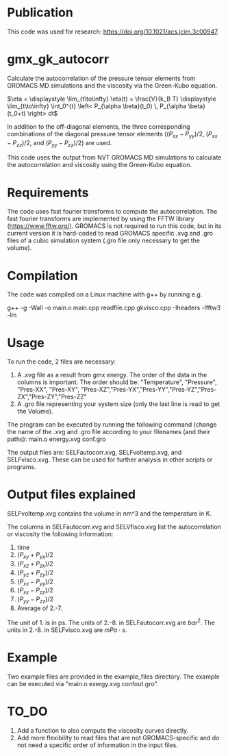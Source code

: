 # Publication
This code was used for research: https://doi.org/10.1021/acs.jcim.3c00947.

# gmx_gk_autocorr
Calculate the autocorrelation of the pressure tensor elements from GROMACS MD simulations and the viscosity via the Green-Kubo equation. 

$\eta = \displaystyle \lim_{t\to\infty} \eta(t)  = \frac{V}{k_B T} \displaystyle \lim_{t\to\infty}  \int_0^{t} \left< P_{\alpha \beta}(t_0) \, P_{\alpha \beta}(t_0+t) \right> dt$

In addition to the off-diagonal elements, the three corresponding combinations of the diagonal pressure tensor elements ($(P_{xx}-P_{yy})/2$, $(P_{xx}-P_{zz})/2$, and $(P_{yy}-P_{zz})/2$) are used.

This code uses the output from NVT GROMACS MD simulations to calculate the autocorrelation and viscosity using the Green-Kubo equation. 

# Requirements
The code uses fast fourier transforms to compute the autocorrelation. The fast fourier transforms are implemented by using the FFTW library (https://www.fftw.org/). GROMACS is not required to run this code, but in its current version it is hard-coded to read GROMACS specific .xvg and .gro files of a cubic simulation system (.gro file only necessary to get the volume).

# Compilation
The code was compiled on a Linux machine with g++ by running e.g.

g++ -g -Wall -o main.o main.cpp readfile.cpp gkvisco.cpp -Iheaders -lfftw3 -lm

# Usage
To run the code, 2 files are necessary:
1. A .xvg file as a result from gmx energy. The order of the data in the columns is important. The order should be: "Temperature", "Pressure", "Pres-XX", "Pres-XY", "Pres-XZ","Pres-YX","Pres-YY","Pres-YZ","Pres-ZX","Pres-ZY","Pres-ZZ"
2. A .gro file representing your system size (only the last line is read to get the Volume).

The program can be executed by running the following command (change the name of the .xvg and .gro file according to your filenames (and their paths):
main.o energy.xvg conf.gro

The output files are: SELFautocorr.xvg, SELFvoltemp.xvg, and SELFvisco.xvg. These can be used for further analysis in other scripts or programs.

# Output files explained

SELFvoltemp.xvg contains the volume in nm^3 and the temperature in K.

The columns in SELFautocorr.xvg and SELVfisco.xvg list the autocorrelation or viscosity the following information:

1. time
2. ($P_{xy} + P_{yx}) / 2$
3. ($P_{xz} + P_{zx}) / 2$
4. ($P_{yz} + P_{zy}) / 2$
5. $(P_{xx}-P_{yy}) / 2$
6. $(P_{xx}-P_{zz}) / 2$
7. $(P_{yy}-P_{zz}) / 2$
8. Average of 2.-7.

The unit of 1. is in ps. The units of 2.-8. in SELFautocorr.xvg are $bar^2$. The units in 2.-8. in SELFvisco.xvg are $mPa\cdot s$.

# Example
Two example files are provided in the example_files directory. The example can be executed via "main.o exergy.xvg confout.gro".

# TO_DO
1. Add a function to also compute the viscosity curves directly.
2. Add more flexibility to read files that are not GROMACS-specific and do not need a specific order of information in the input files.
